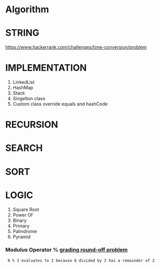 # Algorithm

# STRING
https://www.hackerrank.com/challenges/time-conversion/problem

# IMPLEMENTATION

1. LinkedList
2. HashMap
3. Stack
4. Singelton class
5. Custom class override equals and hashCode

# RECURSION

# SEARCH

# SORT

# LOGIC

1. Square Root
2. Power Of
3. Binary
4. Primary
5. Palindrome
6. Pyramid

### Modulus Operator % [grading round-off problem](https://pl.kotl.in/E9BqWmJLJ)
```
 8 % 3 evaluates to 2 because 8 divided by 3 has a remainder of 2
```
